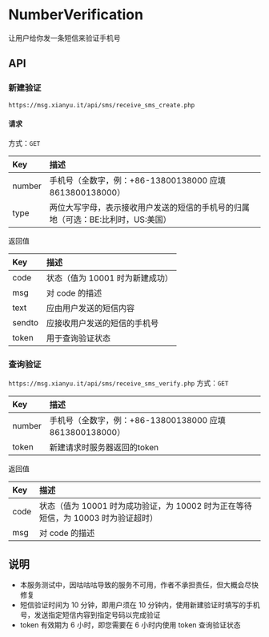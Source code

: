 # NumberVerification
让用户给你发一条短信来验证手机号

## API

### 新建验证  
`https://msg.xianyu.it/api/sms/receive_sms_create.php`  
#### 请求
方式：`GET`  

|  Key   | 描述                                                  |
|  :---  | :---                                                 |
| number | 手机号（全数字，例：+86-13800138000 应填 8613800138000） |
|  type  | 两位大写字母，表示接收用户发送的短信的手机号的归属地（可选：BE:比利时，US:美国）      |

返回值

| Key   | 描述 |
| :---  | :--- |
| code  | 状态（值为 10001 时为新建成功） |
| msg   | 对 code 的描述 |
| text  | 应由用户发送的短信内容 |
| sendto | 应接收用户发送的短信的手机号 |
| token | 用于查询验证状态 |

### 查询验证
`https://msg.xianyu.it/api/sms/receive_sms_verify.php`
方式：`GET`  

|  Key   | 描述                                                  |
|  :---  | :---                                                 |
| number | 手机号（全数字，例：+86-13800138000 应填 8613800138000） |
|  token  | 新建请求时服务器返回的token |

返回值

| Key   | 描述 |
| :---  | :--- |
| code  | 状态（值为 10001 时为成功验证，为 10002 时为正在等待短信，为 10003 时为验证超时） |
| msg   | 对 code 的描述 |

## 说明
* 本服务测试中，因咕咕咕导致的服务不可用，作者不承担责任，但大概会尽快修复
* 短信验证时间为 10 分钟，即用户须在 10 分钟内，使用新建验证时填写的手机号，发送指定短信内容到指定号码以完成验证
* token 有效期为 6 小时，即您需要在 6 小时内使用 token 查询验证状态
